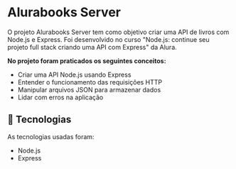 # Alurabooks Server

O projeto Alurabooks Server tem como objetivo criar uma API de livros com Node.js e Express. Foi desenvolvido no curso "Node.js: continue seu projeto full stack criando uma API com Express" da Alura. 
<p><strong>No projeto foram praticados os seguintes conceitos:</strong> 

- Criar uma API Node.js usando Express
- Entender o funcionamento das requisições HTTP
- Manipular arquivos JSON para armazenar dados
- Lidar com erros na aplicação


 ## 🔧 Tecnologias 

As tecnologias usadas foram: 
* Node.js
* Express

